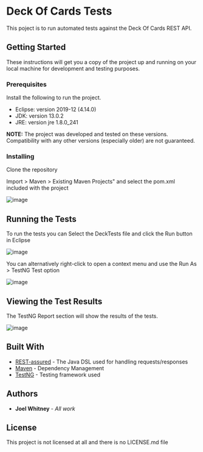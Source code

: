 # Deck Of Cards Tests

This poject is to run automated tests against the Deck Of Cards REST API.

## Getting Started

These instructions will get you a copy of the project up and running on your local machine for development and testing purposes.

### Prerequisites

Install the following to run the project.

* Eclipse: version 2019-12 (4.14.0)
* JDK: version 13.0.2
* JRE: version jre 1.8.0_241

**NOTE:** The project was developed and tested on these versions. Compatibility with any other versions (especially older) are not guaranteed.

### Installing

Clone the repository


Import > Maven > Existing Maven Projects" and select the pom.xml included with the project

![image](https://user-images.githubusercontent.com/65677020/82671224-7da92880-9c0c-11ea-9340-b4a917e667dd.png)


## Running the Tests

To run the tests you can Select the DeckTests file and click the Run button in Eclipse

![image](https://user-images.githubusercontent.com/65677020/82671854-85b59800-9c0d-11ea-9506-ae5113be4bda.png)

You can alternatively right-click to open a context menu and use the Run As > TestNG Test option

![image](https://user-images.githubusercontent.com/65677020/82671985-bac1ea80-9c0d-11ea-921f-cdb2abc5b872.png)

## Viewing the Test Results

The TestNG Report section will show the results of the tests.

![image](https://user-images.githubusercontent.com/65677020/82672058-d1684180-9c0d-11ea-8392-efc5fa7083e6.png)

## Built With

* [REST-assured](http://rest-assured.io/) - The Java DSL used for handling requests/responses
* [Maven](https://maven.apache.org/) - Dependency Management
* [TestNG](https://testng.org/doc/) - Testing framework used

## Authors

* **Joel Whitney** - *All work* 

## License

This project is not licensed at all and there is no LICENSE.md file
